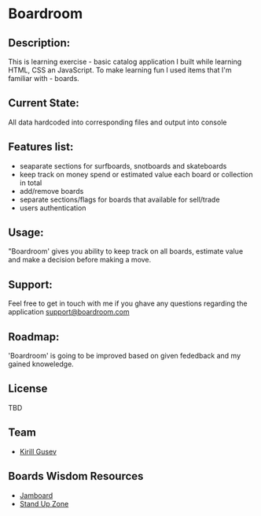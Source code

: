 <h1> Boardroom  </h1>


## Description:
 This is learning exercise - basic catalog application I built while learning HTML, CSS an JavaScript. To make learning fun I used items that I'm familiar with - boards.

## Current State: 
All data hardcoded into corresponding files and output into console 


## Features list:
 - seaparate sections for surfboards, snotboards and skateboards
 - keep track on money spend or estimated value each board or collection in total
 - add/remove boards 
 - separate sections/flags for boards that available for sell/trade
 - users authentication 


## Usage: 
"Boardroom' gives you ability to keep track on all boards, estimate value and make a decision before making a move. 


## Support:
Feel free to get in touch with me if you ghave any questions regarding the application support@boardroom.com


## Roadmap: 
'Boardroom' is going to be improved based on given fededback and my gained knoweledge.


## License
TBD


## Team
* [Kirill Gusev](https://github.com/kagusev)


## Boards Wisdom Resources
* [Jamboard](https://jamboards.com/)
* [Stand Up Zone](https://www.standupzone.com/)

